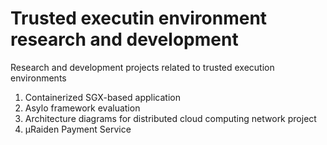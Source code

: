 # Trusted executin environment research and development

Research and development projects related to trusted execution environments

1. Containerized SGX-based application
1. Asylo framework evaluation
1. Architecture diagrams for distributed cloud computing network project
1. µRaiden Payment Service